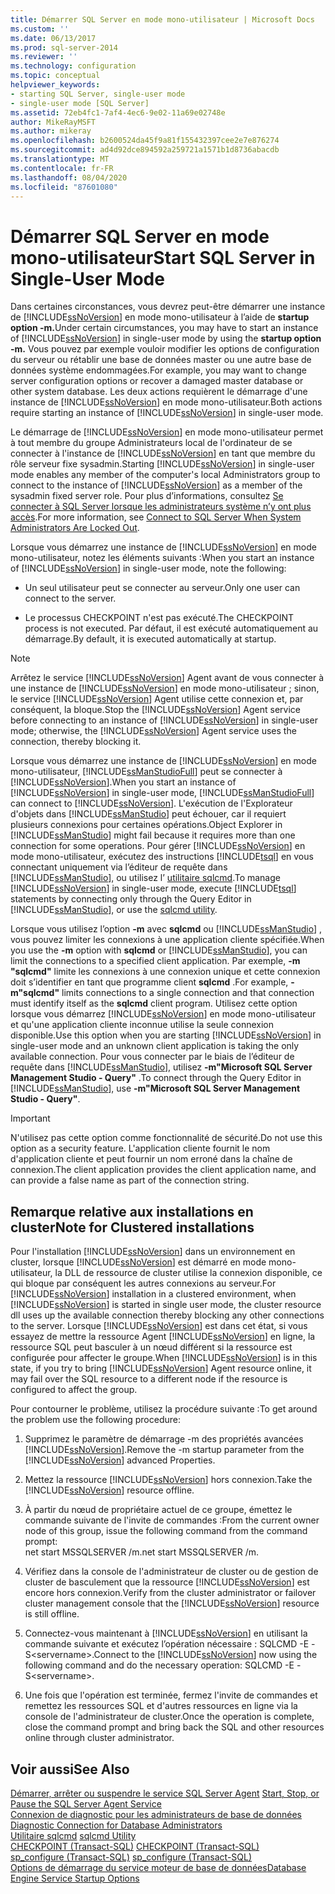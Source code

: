 ```yaml
---
title: Démarrer SQL Server en mode mono-utilisateur | Microsoft Docs
ms.custom: ''
ms.date: 06/13/2017
ms.prod: sql-server-2014
ms.reviewer: ''
ms.technology: configuration
ms.topic: conceptual
helpviewer_keywords:
- starting SQL Server, single-user mode
- single-user mode [SQL Server]
ms.assetid: 72eb4fc1-7af4-4ec6-9e02-11a69e02748e
author: MikeRayMSFT
ms.author: mikeray
ms.openlocfilehash: b2600524da45f9a81f155432397cee2e7e876274
ms.sourcegitcommit: ad4d92dce894592a259721a1571b1d8736abacdb
ms.translationtype: MT
ms.contentlocale: fr-FR
ms.lasthandoff: 08/04/2020
ms.locfileid: "87601080"
---
```

# <a name="start-sql-server-in-single-user-mode"></a><span data-ttu-id="b24da-102">Démarrer SQL Server en mode mono-utilisateur</span><span class="sxs-lookup"><span data-stu-id="b24da-102">Start SQL Server in Single-User Mode</span></span>
  <span data-ttu-id="b24da-103">Dans certaines circonstances, vous devrez peut-être démarrer une instance de [!INCLUDE[ssNoVersion](../../includes/ssnoversion-md.md)] en mode mono-utilisateur à l’aide de **startup option -m.**</span><span class="sxs-lookup"><span data-stu-id="b24da-103">Under certain circumstances, you may have to start an instance of [!INCLUDE[ssNoVersion](../../includes/ssnoversion-md.md)] in single-user mode by using the **startup option -m.**</span></span> <span data-ttu-id="b24da-104">Vous pouvez par exemple vouloir modifier les options de configuration du serveur ou rétablir une base de données master ou une autre base de données système endommagées.</span><span class="sxs-lookup"><span data-stu-id="b24da-104">For example, you may want to change server configuration options or recover a damaged master database or other system database.</span></span> <span data-ttu-id="b24da-105">Les deux actions requièrent le démarrage d'une instance de [!INCLUDE[ssNoVersion](../../includes/ssnoversion-md.md)] en mode mono-utilisateur.</span><span class="sxs-lookup"><span data-stu-id="b24da-105">Both actions require starting an instance of [!INCLUDE[ssNoVersion](../../includes/ssnoversion-md.md)] in single-user mode.</span></span>  
  
 <span data-ttu-id="b24da-106">Le démarrage de [!INCLUDE[ssNoVersion](../../includes/ssnoversion-md.md)] en mode mono-utilisateur permet à tout membre du groupe Administrateurs local de l'ordinateur de se connecter à l'instance de [!INCLUDE[ssNoVersion](../../includes/ssnoversion-md.md)] en tant que membre du rôle serveur fixe sysadmin.</span><span class="sxs-lookup"><span data-stu-id="b24da-106">Starting [!INCLUDE[ssNoVersion](../../includes/ssnoversion-md.md)] in single-user mode enables any member of the computer's local Administrators group to connect to the instance of [!INCLUDE[ssNoVersion](../../includes/ssnoversion-md.md)] as a member of the sysadmin fixed server role.</span></span> <span data-ttu-id="b24da-107">Pour plus d’informations, consultez [Se connecter à SQL Server lorsque les administrateurs système n’y ont plus accès](connect-to-sql-server-when-system-administrators-are-locked-out.md).</span><span class="sxs-lookup"><span data-stu-id="b24da-107">For more information, see [Connect to SQL Server When System Administrators Are Locked Out](connect-to-sql-server-when-system-administrators-are-locked-out.md).</span></span>  
  
 <span data-ttu-id="b24da-108">Lorsque vous démarrez une instance de [!INCLUDE[ssNoVersion](../../includes/ssnoversion-md.md)] en mode mono-utilisateur, notez les éléments suivants :</span><span class="sxs-lookup"><span data-stu-id="b24da-108">When you start an instance of [!INCLUDE[ssNoVersion](../../includes/ssnoversion-md.md)] in single-user mode, note the following:</span></span>  
  
-   <span data-ttu-id="b24da-109">Un seul utilisateur peut se connecter au serveur.</span><span class="sxs-lookup"><span data-stu-id="b24da-109">Only one user can connect to the server.</span></span>  
  
-   <span data-ttu-id="b24da-110">Le processus CHECKPOINT n'est pas exécuté.</span><span class="sxs-lookup"><span data-stu-id="b24da-110">The CHECKPOINT process is not executed.</span></span> <span data-ttu-id="b24da-111">Par défaut, il est exécuté automatiquement au démarrage.</span><span class="sxs-lookup"><span data-stu-id="b24da-111">By default, it is executed automatically at startup.</span></span>  
  
> [!NOTE]  
>  <span data-ttu-id="b24da-112">Arrêtez le service [!INCLUDE[ssNoVersion](../../includes/ssnoversion-md.md)] Agent avant de vous connecter à une instance de [!INCLUDE[ssNoVersion](../../includes/ssnoversion-md.md)] en mode mono-utilisateur ; sinon, le service [!INCLUDE[ssNoVersion](../../includes/ssnoversion-md.md)] Agent utilise cette connexion et, par conséquent, la bloque.</span><span class="sxs-lookup"><span data-stu-id="b24da-112">Stop the [!INCLUDE[ssNoVersion](../../includes/ssnoversion-md.md)] Agent service before connecting to an instance of [!INCLUDE[ssNoVersion](../../includes/ssnoversion-md.md)] in single-user mode; otherwise, the [!INCLUDE[ssNoVersion](../../includes/ssnoversion-md.md)] Agent service uses the connection, thereby blocking it.</span></span>  
  
 <span data-ttu-id="b24da-113">Lorsque vous démarrez une instance de [!INCLUDE[ssNoVersion](../../includes/ssnoversion-md.md)] en mode mono-utilisateur, [!INCLUDE[ssManStudioFull](../../includes/ssmanstudiofull-md.md)] peut se connecter à [!INCLUDE[ssNoVersion](../../includes/ssnoversion-md.md)].</span><span class="sxs-lookup"><span data-stu-id="b24da-113">When you start an instance of [!INCLUDE[ssNoVersion](../../includes/ssnoversion-md.md)] in single-user mode, [!INCLUDE[ssManStudioFull](../../includes/ssmanstudiofull-md.md)] can connect to [!INCLUDE[ssNoVersion](../../includes/ssnoversion-md.md)].</span></span> <span data-ttu-id="b24da-114">L'exécution de l'Explorateur d'objets dans [!INCLUDE[ssManStudio](../../includes/ssmanstudio-md.md)] peut échouer, car il requiert plusieurs connexions pour certaines opérations.</span><span class="sxs-lookup"><span data-stu-id="b24da-114">Object Explorer in [!INCLUDE[ssManStudio](../../includes/ssmanstudio-md.md)] might fail because it requires more than one connection for some operations.</span></span> <span data-ttu-id="b24da-115">Pour gérer [!INCLUDE[ssNoVersion](../../includes/ssnoversion-md.md)] en mode mono-utilisateur, exécutez des instructions [!INCLUDE[tsql](../../includes/tsql-md.md)] en vous connectant uniquement via l’éditeur de requête dans [!INCLUDE[ssManStudio](../../includes/ssmanstudio-md.md)], ou utilisez l’ [utilitaire sqlcmd](../../tools/sqlcmd-utility.md).</span><span class="sxs-lookup"><span data-stu-id="b24da-115">To manage [!INCLUDE[ssNoVersion](../../includes/ssnoversion-md.md)] in single-user mode, execute [!INCLUDE[tsql](../../includes/tsql-md.md)] statements by connecting only through the Query Editor in [!INCLUDE[ssManStudio](../../includes/ssmanstudio-md.md)], or use the [sqlcmd utility](../../tools/sqlcmd-utility.md).</span></span>  
  
 <span data-ttu-id="b24da-116">Lorsque vous utilisez l’option **-m** avec **sqlcmd** ou [!INCLUDE[ssManStudio](../../includes/ssmanstudio-md.md)] , vous pouvez limiter les connexions à une application cliente spécifiée.</span><span class="sxs-lookup"><span data-stu-id="b24da-116">When you use the **-m** option with **sqlcmd** or [!INCLUDE[ssManStudio](../../includes/ssmanstudio-md.md)], you can limit the connections to a specified client application.</span></span> <span data-ttu-id="b24da-117">Par exemple, **-m "sqlcmd"** limite les connexions à une connexion unique et cette connexion doit s’identifier en tant que programme client **sqlcmd** .</span><span class="sxs-lookup"><span data-stu-id="b24da-117">For example, **-m"sqlcmd"** limits connections to a single connection and that connection must identify itself as the **sqlcmd** client program.</span></span> <span data-ttu-id="b24da-118">Utilisez cette option lorsque vous démarrez [!INCLUDE[ssNoVersion](../../includes/ssnoversion-md.md)] en mode mono-utilisateur et qu'une application cliente inconnue utilise la seule connexion disponible.</span><span class="sxs-lookup"><span data-stu-id="b24da-118">Use this option when you are starting [!INCLUDE[ssNoVersion](../../includes/ssnoversion-md.md)] in single-user mode and an unknown client application is taking the only available connection.</span></span> <span data-ttu-id="b24da-119">Pour vous connecter par le biais de l’éditeur de requête dans [!INCLUDE[ssManStudio](../../includes/ssmanstudio-md.md)], utilisez **-m"Microsoft SQL Server Management Studio - Query"** .</span><span class="sxs-lookup"><span data-stu-id="b24da-119">To connect through the Query Editor in [!INCLUDE[ssManStudio](../../includes/ssmanstudio-md.md)], use **-m"Microsoft SQL Server Management Studio - Query"**.</span></span>  
  
> [!IMPORTANT]  
>  <span data-ttu-id="b24da-120">N'utilisez pas cette option comme fonctionnalité de sécurité.</span><span class="sxs-lookup"><span data-stu-id="b24da-120">Do not use this option as a security feature.</span></span> <span data-ttu-id="b24da-121">L'application cliente fournit le nom d'application cliente et peut fournir un nom erroné dans la chaîne de connexion.</span><span class="sxs-lookup"><span data-stu-id="b24da-121">The client application provides the client application name, and can provide a false name as part of the connection string.</span></span>  
  
## <a name="note-for-clustered-installations"></a><span data-ttu-id="b24da-122">Remarque relative aux installations en cluster</span><span class="sxs-lookup"><span data-stu-id="b24da-122">Note for Clustered installations</span></span>  
 <span data-ttu-id="b24da-123">Pour l'installation [!INCLUDE[ssNoVersion](../../includes/ssnoversion-md.md)] dans un environnement en cluster, lorsque [!INCLUDE[ssNoVersion](../../includes/ssnoversion-md.md)] est démarré en mode mono-utilisateur, la DLL de ressource de cluster utilise la connexion disponible, ce qui bloque par conséquent les autres connexions au serveur.</span><span class="sxs-lookup"><span data-stu-id="b24da-123">For [!INCLUDE[ssNoVersion](../../includes/ssnoversion-md.md)] installation in a clustered environment, when [!INCLUDE[ssNoVersion](../../includes/ssnoversion-md.md)] is started in single user mode, the cluster resource dll uses up the available connection thereby blocking any other connections to the server.</span></span> <span data-ttu-id="b24da-124">Lorsque [!INCLUDE[ssNoVersion](../../includes/ssnoversion-md.md)] est dans cet état, si vous essayez de mettre la ressource Agent [!INCLUDE[ssNoVersion](../../includes/ssnoversion-md.md)] en ligne, la ressource SQL peut basculer à un nœud différent si la ressource est configurée pour affecter le groupe.</span><span class="sxs-lookup"><span data-stu-id="b24da-124">When [!INCLUDE[ssNoVersion](../../includes/ssnoversion-md.md)] is in this state, if you try to bring [!INCLUDE[ssNoVersion](../../includes/ssnoversion-md.md)] Agent resource online, it may fail over the SQL resource to a different node if the resource is configured to affect the group.</span></span>  
  
 <span data-ttu-id="b24da-125">Pour contourner le problème, utilisez la procédure suivante :</span><span class="sxs-lookup"><span data-stu-id="b24da-125">To get around the problem use the following procedure:</span></span>  
  
1.  <span data-ttu-id="b24da-126">Supprimez le paramètre de démarrage -m des propriétés avancées [!INCLUDE[ssNoVersion](../../includes/ssnoversion-md.md)].</span><span class="sxs-lookup"><span data-stu-id="b24da-126">Remove the -m startup parameter from the [!INCLUDE[ssNoVersion](../../includes/ssnoversion-md.md)] advanced Properties.</span></span>  
  
2.  <span data-ttu-id="b24da-127">Mettez la ressource [!INCLUDE[ssNoVersion](../../includes/ssnoversion-md.md)] hors connexion.</span><span class="sxs-lookup"><span data-stu-id="b24da-127">Take the [!INCLUDE[ssNoVersion](../../includes/ssnoversion-md.md)] resource offline.</span></span>  
  
3.  <span data-ttu-id="b24da-128">À partir du nœud de propriétaire actuel de ce groupe, émettez le commande suivante de l'invite de commandes :</span><span class="sxs-lookup"><span data-stu-id="b24da-128">From the current owner node of this group, issue the following command from the command prompt:</span></span>  
    <span data-ttu-id="b24da-129">net start MSSQLSERVER /m.</span><span class="sxs-lookup"><span data-stu-id="b24da-129">net start MSSQLSERVER /m.</span></span>  
  
4.  <span data-ttu-id="b24da-130">Vérifiez dans la console de l'administrateur de cluster ou de gestion de cluster de basculement que la ressource [!INCLUDE[ssNoVersion](../../includes/ssnoversion-md.md)] est encore hors connexion.</span><span class="sxs-lookup"><span data-stu-id="b24da-130">Verify from the cluster administrator or failover cluster management console that the [!INCLUDE[ssNoVersion](../../includes/ssnoversion-md.md)] resource is still offline.</span></span>  
  
5.  <span data-ttu-id="b24da-131">Connectez-vous maintenant à [!INCLUDE[ssNoVersion](../../includes/ssnoversion-md.md)] en utilisant la commande suivante et exécutez l’opération nécessaire : SQLCMD -E -S\<servername>.</span><span class="sxs-lookup"><span data-stu-id="b24da-131">Connect to the [!INCLUDE[ssNoVersion](../../includes/ssnoversion-md.md)] now using the following command and do the necessary operation: SQLCMD -E -S\<servername>.</span></span>  
  
6.  <span data-ttu-id="b24da-132">Une fois que l'opération est terminée, fermez l'invite de commandes et remettez les ressources SQL et d'autres ressources en ligne via la console de l'administrateur de cluster.</span><span class="sxs-lookup"><span data-stu-id="b24da-132">Once the operation is complete, close the command prompt and bring back the SQL and other resources online through cluster administrator.</span></span>  
  
## <a name="see-also"></a><span data-ttu-id="b24da-133">Voir aussi</span><span class="sxs-lookup"><span data-stu-id="b24da-133">See Also</span></span>  
 <span data-ttu-id="b24da-134">[Démarrer, arrêter ou suspendre le service SQL Server Agent](../../ssms/agent/start-stop-or-pause-the-sql-server-agent-service.md) </span><span class="sxs-lookup"><span data-stu-id="b24da-134">[Start, Stop, or Pause the SQL Server Agent Service](../../ssms/agent/start-stop-or-pause-the-sql-server-agent-service.md) </span></span>  
 <span data-ttu-id="b24da-135">[Connexion de diagnostic pour les administrateurs de base de données](diagnostic-connection-for-database-administrators.md) </span><span class="sxs-lookup"><span data-stu-id="b24da-135">[Diagnostic Connection for Database Administrators](diagnostic-connection-for-database-administrators.md) </span></span>  
 <span data-ttu-id="b24da-136">[Utilitaire sqlcmd](../../tools/sqlcmd-utility.md) </span><span class="sxs-lookup"><span data-stu-id="b24da-136">[sqlcmd Utility](../../tools/sqlcmd-utility.md) </span></span>  
 <span data-ttu-id="b24da-137">[CHECKPOINT &#40;Transact-SQL&#41;](/sql/t-sql/language-elements/checkpoint-transact-sql) </span><span class="sxs-lookup"><span data-stu-id="b24da-137">[CHECKPOINT &#40;Transact-SQL&#41;](/sql/t-sql/language-elements/checkpoint-transact-sql) </span></span>  
 <span data-ttu-id="b24da-138">[sp_configure &#40;Transact-SQL&#41;](/sql/relational-databases/system-stored-procedures/sp-configure-transact-sql) </span><span class="sxs-lookup"><span data-stu-id="b24da-138">[sp_configure &#40;Transact-SQL&#41;](/sql/relational-databases/system-stored-procedures/sp-configure-transact-sql) </span></span>  
 [<span data-ttu-id="b24da-139">Options de démarrage du service moteur de base de données</span><span class="sxs-lookup"><span data-stu-id="b24da-139">Database Engine Service Startup Options</span></span>](database-engine-service-startup-options.md)  
  
  
